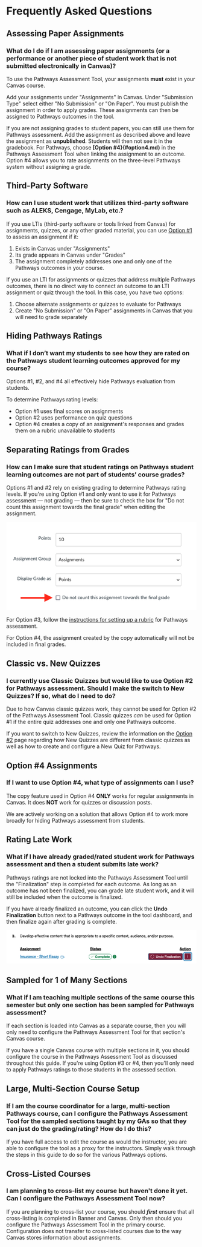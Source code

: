 # Frequently Asked Questions

## Assessing Paper Assignments
### What do I do if I am assessing paper assignments (or a performance or another piece of student work that is not submitted electronically in Canvas)?

To use the Pathways Assessment Tool, your assignments **must** exist in your Canvas course.

Add your assignments under "Assignments" in Canvas. Under "Submission Type" select either "No Submission" or "On Paper". You must publish the assignment in order to apply grades. These assignments can then be assigned to Pathways outcomes in the tool.

If you are not assigning grades to student papers, you can still use them for Pathways assessment. Add the assignment as described above and leave the assignment as **unpublished**.  Students will then not see it in the gradebook.  For Pathways, choose **[Option #4}(#option4.md)** in the Pathways Assessment Tool when linking the assignment to an outcome.  Option #4 allows you to rate assignments on the three-level Pathways system without assigning a grade.

## Third-Party Software
### How can I use student work that utilizes third-party software such as ALEKS, Cengage, MyLab, etc.? 

If you use LTIs (third-party software or tools linked from Canvas) for assignments, quizzes, or any other graded material, you can use [Option #1](option1.md) to assess an assignment if it:

1. Exists in Canvas under "Assignments"
2. Its grade appears in Canvas under "Grades"
3. The assignment completely addresses one and only one of the Pathways outcomes in your course.

If you use an LTI for assignments or quizzes that address multiple Pathways outcomes, there is no direct way to connect an outcome to an LTI assignment or quiz through the tool.  In this case, you have two options:

1. Choose alternate assignments or quizzes to evaluate for Pathways
2. Create "No Submission" or "On Paper" assignments in Canvas that you will need to grade separately

## Hiding Pathways Ratings
### What if I don’t want my students to see how they are rated on the Pathways student learning outcomes approved for my course?

Options #1, #2, and #4 all effectively hide Pathways evaluation from students.

To determine Pathways rating levels:
- Option #1 uses final scores on assignments
- Option #2 uses performance on quiz questions
- Option #4 creates a copy of an assignment's responses and grades them on a rubric unavailable to students

## Separating Ratings from Grades
### How can I make sure that student ratings on Pathways student learning outcomes are not part of students’ course grades?

Options #1 and #2 rely on existing grading to determine Pathways rating levels. If you're using Option #1 and only want to use it for Pathways assessment &mdash; not grading &mdash; then be sure to check the box for "Do not count this assignment towards the final grade" when editing the assignment.

![Do not count for final grade](/_media/donotcount.png "Do not count for final grade")

For Option #3, follow the [instructions for setting up a rubric](option3.md#setting-up-a-rubric) for Pathways assessment.

For Option #4, the assignment created by the copy automatically will not be included in final grades.

## Classic vs. New Quizzes
### I currently use Classic Quizzes but would like to use Option #2 for Pathways assessment. Should I make the switch to New Quizzes? If so, what do I need to do?

Due to how Canvas classic quizzes work, they cannot be used for Option #2 of the Pathways Assessment Tool.  Classic quizzes *can* be used for Option #1 if the entire quiz addresses one and only one Pathways outcome.

If you want to switch to New Quizzes, review the information on the [Option #2](option2.md) page regarding how New Quizzes are different from classic quizzes as well as how to create and configure a New Quiz for Pathways.

## Option #4 Assignments
### If I want to use Option #4, what type of assignments can I use?

The copy feature used in Option #4 **ONLY** works for regular assignments in Canvas.  It does **NOT** work for quizzes or discussion posts.

We are actively working on a solution that allows Option #4 to work more broadly for hiding Pathways assessment from students.

## Rating Late Work
### What if I have already graded/rated student work for Pathways assessment and then a student submits late work?

Pathways ratings are not locked into the Pathways Assessment Tool until the "Finalization" step is completed for each outcome. As long as an outcome has not been finalized, you can grade late student work, and it will still be included when the outcome is finalized.

If you have already finalized an outcome, you can click the **Undo Finalization** button next to a Pathways outcome in the tool dashboard, and then finalize again after grading is complete.

![Undo finalization](/_media/option1complete.png "Undo finalization")

## Sampled for 1 of Many Sections
### What if I am teaching multiple sections of the same course this semester but only one section has been sampled for Pathways assessment?

If each section is loaded into Canvas as a separate course, then you will only need to configure the Pathways Assessment Tool for that section's Canvas course.

If you have a single Canvas course with multiple sections in it, you should configure the course in the Pathways Assessment Tool as discussed throughout this guide.  If you're using Option #3 or #4, then you'll only need to apply Pathways ratings to those students in the assessed section.

## Large, Multi-Section Course Setup
### If I am the course coordinator for a large, multi-section Pathways course, can I configure the Pathways Assessment Tool for the sampled sections taught by my GAs so that they can just do the grading/rating? How do I do this?

If you have full access to edit the course as would the instructor, you are able to configure the tool as a proxy for the instructors.  Simply walk through the steps in this guide to do so for the various Pathways options.

## Cross-Listed Courses
### I am planning to cross-list my course but haven't done it yet. Can I configure the Pathways Assessment Tool now?

If you are planning to cross-list your course, you should ***first*** ensure that all cross-listing is completed in Banner and Canvas. Only then should you configure the Pathways Assessment Tool in the primary course. Configuration does not transfer to cross-listed courses due to the way Canvas stores information about assignments.